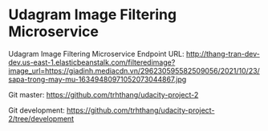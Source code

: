 # Udagram Image Filtering Microservice
Udagram Image Filtering Microservice
Endpoint URL: http://thang-tran-dev-dev.us-east-1.elasticbeanstalk.com/filteredimage?image_url=https://giadinh.mediacdn.vn/296230595582509056/2021/10/23/sapa-trong-may-mu-16349480971052073044867.jpg

Git master: https://github.com/trhthang/udacity-project-2

Git development: https://github.com/trhthang/udacity-project-2/tree/development